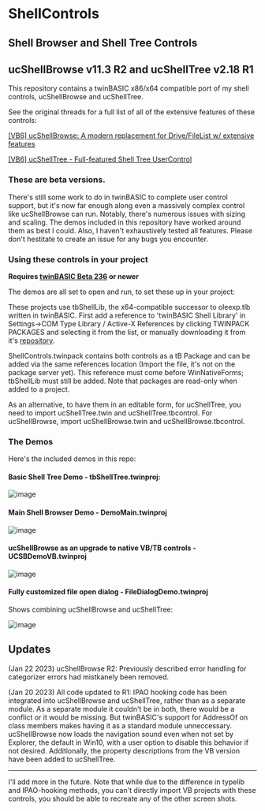 # ShellControls
## Shell Browser and Shell Tree Controls
## ucShellBrowse v11.3 R2 and ucShellTree v2.18 R1

This repository contains a twinBASIC x86/x64 compatible port of my shell controls, ucShellBrowse and ucShellTree.

See the original threads for a full list of all of the extensive features of these controls:

[[VB6] ucShellBrowse: A modern replacement for Drive/FileList w/ extensive features](https://www.vbforums.com/showthread.php?854147-VB6-ucShellBrowse-A-modern-replacement-for-Drive-FileList-w-extensive-features)

[[VB6] ucShellTree - Full-featured Shell Tree UserControl](https://www.vbforums.com/showthread.php?862137-VB6-ucShellTree-Full-featured-Shell-Tree-UserControl)

### These are beta versions. 

There's still some work to do in twinBASIC to complete user control support, but it's now far enough along even a massively complex control like ucShellBrowse can run. Notably, there's numerous issues with sizing and scaling. The demos included in this repository have worked around them as best I could. Also, I haven't exhaustively tested all features. Please don't hestitate to create an issue for any bugs you encounter.

### Using these controls in your project

**Requires [twinBASIC Beta 236](https://github.com/twinbasic/twinbasic/releases) or newer**

The demos are all set to open and run, to set these up in your project:

These projects use tbShellLib, the x64-compatible successor to oleexp.tlb written in twinBASIC. First add a reference to 'twinBASIC Shell Library' in Settings->COM Type Library / Active-X References by clicking TWINPACK PACKAGES and selecting it from the list, or manually downloading it from it's [repository](https://github.com/fafalone/tbShellLib).

ShellControls.twinpack contains both controls as a tB Package and can be added via the same references location (Import the file, it's not on the package server yet). This reference must come before WinNativeForms; tbShellLib must still be added. Note that packages are read-only when added to a project.

As an alternative, to have them in an editable form, for ucShellTree, you need to import ucShellTree.twin and ucShellTree.tbcontrol. For ucShellBrowse, import ucShellBrowse.twin and ucShellBrowse.tbcontrol.

### The Demos

Here's the included demos in this repo:

#### Basic Shell Tree Demo - tbShellTree.twinproj:

![image](https://user-images.githubusercontent.com/7834493/208004027-283c2d98-aee1-4da8-8fd2-ffebd676414e.png)

#### Main Shell Browser Demo - DemoMain.twinproj

![image](https://user-images.githubusercontent.com/7834493/213609557-64e74258-66f1-41c3-806a-8e1126d21546.png)

#### ucShellBrowse as an upgrade to native VB/TB controls - UCSBDemoVB.twinproj

![image](https://user-images.githubusercontent.com/7834493/213373444-cfdd0e7d-74cc-48c6-95dc-63dd8beb4f25.png)

#### Fully customized file open dialog - FileDialogDemo.twinproj

Shows combining ucShellBrowse and ucShellTree:

![image](https://user-images.githubusercontent.com/7834493/213373633-e539fc13-0287-496e-9d69-a3518a3d6327.png)

## Updates

(Jan 22 2023) ucShellBrowse R2: Previously described error handling for categorizer errors had mistkanely been removed.

(Jan 20 2023) All code updated to R1: IPAO hooking code has been integrated into ucShellBrowse and ucShellTree, rather than as a separate module. As a separate module it couldn't be in both, there would be a conflict or it would be missing. But twinBASIC's support for AddressOf on class members makes having it as a standard module unneccessary. ucShellBrowse now loads the navigation sound even when not set by Explorer, the default in Win10, with a user option to disable this behavior if not desired. Additionally, the property descriptions from the VB version have been added to ucShellTree.

----

I'll add more in the future. Note that while due to the difference in typelib and IPAO-hooking methods, you can't directly import VB projects with these controls, you should be able to recreate any of the other screen shots.
